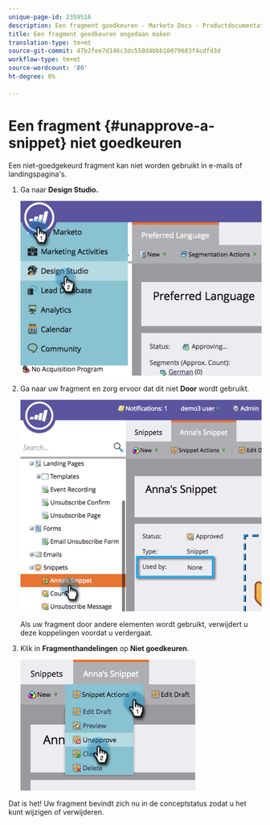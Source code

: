 ```yaml
---
unique-page-id: 2359516
description: Een fragment goedkeuren - Marketo Docs - Productdocumentatie
title: Een fragment goedkeuren ongedaan maken
translation-type: tm+mt
source-git-commit: 47b2fee7d146c3dc558d4bbb10070683f4cdfd3d
workflow-type: tm+mt
source-wordcount: '80'
ht-degree: 0%

---
```



# Een fragment {#unapprove-a-snippet} niet goedkeuren

Een niet-goedgekeurd fragment kan niet worden gebruikt in e-mails of landingspagina&#39;s.

1. Ga naar **Design Studio.**

   ![](assets/image2014-9-16-10-3a41-3a18.png)

1. Ga naar uw fragment en zorg ervoor dat dit niet **Door** wordt gebruikt.

   ![](assets/image2014-9-16-10-3a41-3a27.png)

   Als uw fragment door andere elementen wordt gebruikt, verwijdert u deze koppelingen voordat u verdergaat.

1. Klik in **Fragmenthandelingen** op **Niet goedkeuren**.

   ![](assets/image2014-9-16-10-3a41-3a54.png)

Dat is het! Uw fragment bevindt zich nu in de conceptstatus zodat u het kunt wijzigen of verwijderen.

